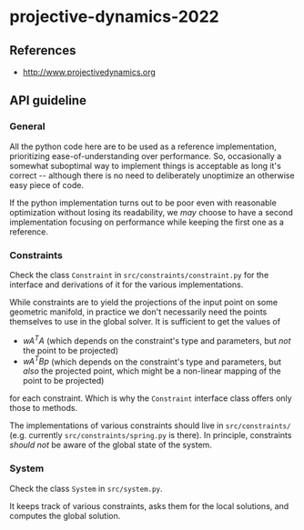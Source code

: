# projective-dynamics-2022

## References
* http://www.projectivedynamics.org

## API guideline

### General
All the python code here are to be used as a reference implementation, prioritizing ease-of-understanding over performance. So, occasionally a somewhat suboptimal way to implement things is acceptable as long it's correct -- although there is no need to deliberately unoptimize an otherwise easy piece of code.

If the python implementation turns out to be poor even with reasonable optimization without losing its readability, we *may* choose to have a second implementation focusing on performance while keeping the first one as a reference.

### Constraints
Check the class `Constraint` in `src/constraints/constraint.py` for the interface and derivations of it for the various implementations.

While constraints are to yield the projections of the input point on some geometric manifold, in practice we don't necessarily need the points themselves to use in the global solver. It is sufficient to get the values of

* $wA^TA$ (which depends on the constraint's type and parameters, but *not* the point to be projected)
* $wA^TBp$ (which depends on the constraint's type and parameters, but *also* the projected point, which might be a non-linear mapping of the point to be projected)

for each constraint. Which is why the `Constraint` interface class offers only those to methods.

The implementations of various constraints should live in `src/constraints/` (e.g. currently `src/constraints/spring.py` is there). In principle, constraints *should not* be aware of the global state of the system.

### System
Check the class `System` in `src/system.py`.

It keeps track of various constraints, asks them for the local solutions, and computes the global solution.
